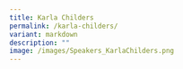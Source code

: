 ```yaml
---
title: Karla Childers
permalink: /karla-childers/
variant: markdown
description: ""
image: /images/Speakers_KarlaChilders.png
---
```

